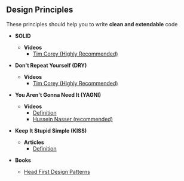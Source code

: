## Design Principles
These principles should help you to write **clean and extendable** code

+ **SOLID**
  + **Videos**
    + [Tim Corey (Highly Recommended)](https://www.youtube.com/playlist?list=PLAaFb7UfyShCoS246UzZJNEiXuD8bg02e)
+ **Don't Repeat Yourself (DRY)**
  + **Videos**
    + [Tim Corey (Highly Recommended)](https://www.youtube.com/watch?v=dhnsegiPXoo&t=7s)
  
+ **You Aren't Gonna Need It (YAGNI)**
  + **Videos**
    + [Definition](https://www.youtube.com/watch?v=2vys1q1dKc4&ab_channel=Smok)
    + [Hussein Nasser (recommended)](https://www.youtube.com/watch?v=zHSbMe15c2Q&ab_channel=HusseinNasser)
+ **Keep It Stupid Simple (KISS)**
  + **Articles**
    + [Definition](https://workat.tech/machine-coding/tutorial/software-design-principles-dry-yagni-eytrxfhz1fla)
+ **Books**
  + [Head First Design Patterns](https://longbiao.spatial-crowdsensing.com/courses/scad/files/head-first-design-patterns-compressed.pdf)
